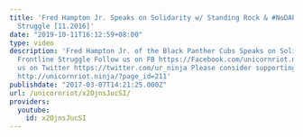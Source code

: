 ```yaml
---
title: 'Fred Hampton Jr. Speaks on Solidarity w/ Standing Rock & #NoDAPL Frontline
  Struggle [11.2016]'
date: "2019-10-11T16:12:59+08:00"
type: video
description: 'Fred Hampton Jr. of the Black Panther Cubs Speaks on Solidarity w/ #NoDAPL
  Frontline Struggle Follow us on FB https://Facebook.com/unicornriot.ninja Follow
  us on Twitter https://twitter.com/ur_ninja Please consider supporting our work here:
  http://unicornriot.ninja/?page_id=211'
publishdate: "2017-03-07T14:21:25.000Z"
url: /unicornriot/x2OjnsJucSI/
providers:
  youtube:
    id: x2OjnsJucSI
---
```


